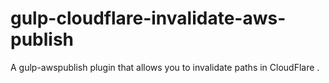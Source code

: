 # gulp-cloudflare-invalidate-aws-publish
A gulp-awspublish plugin that allows you to invalidate paths in CloudFlare .
